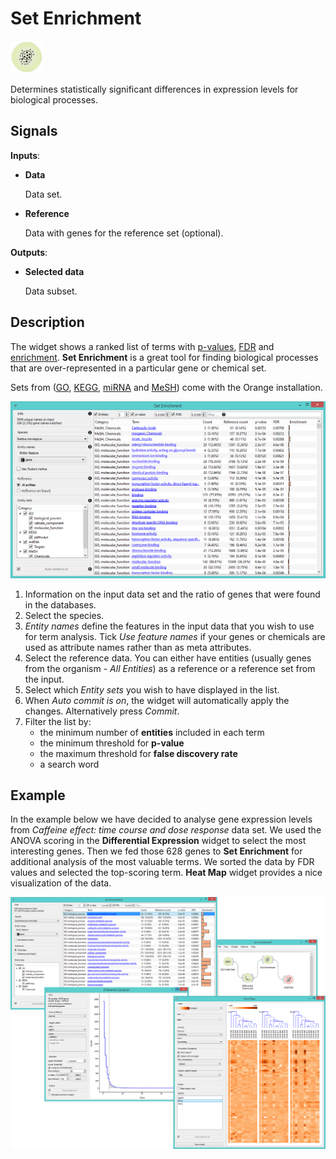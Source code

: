 Set Enrichment
==============

![Set Enrichment widget icon](icons/set-enrichment.png)

Determines statistically significant differences in expression levels for biological processes.

Signals
-------

**Inputs**:

- **Data**

  Data set.

- **Reference**

  Data with genes for the reference set (optional).

**Outputs**:

- **Selected data**

  Data subset.

Description
-----------

The widget shows a ranked list of terms with [p-values](https://en.wikipedia.org/wiki/P-value), 
[FDR](https://en.wikipedia.org/wiki/False_discovery_rate) and 
[enrichment](https://en.wikipedia.org/wiki/Gene_set_enrichment). 
**Set Enrichment** is a great tool for finding biological processes that are over-represented in a particular gene 
or chemical set.

Sets from ([GO](http://geneontology.org/), [KEGG](http://www.genome.jp/kegg/), 
[miRNA](http://www.mirbase.org/) and [MeSH](http://www.nlm.nih.gov/mesh/MBrowser.html)) come with the Orange installation.

![image](images/SetEnrichment1-stamped.png)

1. Information on the input data set and the ratio of genes that were found in the databases.
2. Select the species.
3. *Entity names* define the features in the input data that you wish to use for term analysis. Tick *Use feature names*
   if your genes or chemicals are used as attribute names rather than as meta attributes.
4. Select the reference data. You can either have entities (usually genes from the organism - *All Entities*)
   as a reference or a reference set from the input.
5. Select which *Entity sets* you wish to have displayed in the list.
6. When *Auto commit is on*, the widget will automatically apply the changes. Alternatively press *Commit*. 
7. Filter the list by:
   - the minimum number of **entities** included in each term
   - the minimum threshold for **p-value**
   - the maximum threshold for **false discovery rate**
   - a search word

Example
-------

In the example below we have decided to analyse gene expression levels from *Caffeine effect: time course
and dose response* data set. We used the ANOVA scoring in the **Differential Expression** widget to 
select the most interesting genes. Then we fed those 628 genes to **Set Enrichment** for additional
analysis of the most valuable terms. We sorted the data by FDR values and selected the top-scoring
term. **Heat Map** widget provides a nice visualization of the data.

![](images/SetEnrichment-Example.png)
